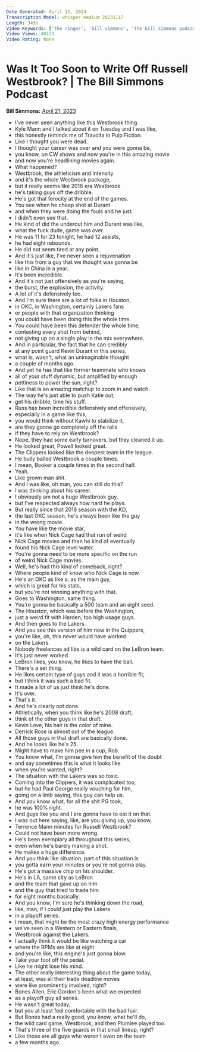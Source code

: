 ```yaml
---
Date Generated: April 15, 2024
Transcription Model: whisper medium 20231117
Length: 349s
Video Keywords: ['the ringer', 'bill simmons', 'the bill simmons podcast', 'nba', 'rob mahoney', 'nba playoffs', 'russ', 'russell westbrook', 'clippers', 'los angeles', 'phoenix suns', 'kevin durant', 'chris paul', 'devin booker', 'kawhi leonard', 'paul george']
Video Views: 48172
Video Rating: None
---
```


# Was It Too Soon to Write Off Russell Westbrook? | The Bill Simmons Podcast
**Bill Simmons:** [April 21, 2023](https://www.youtube.com/watch?v=wLIdoJzdaNg)
*  I've never seen anything like this Westbrook thing.
*  Kyle Mann and I talked about it on Tuesday and I was like,
*  this honestly reminds me of Travolta in Pulp Fiction.
*  Like I thought you were dead.
*  I thought your career was over and you were gonna be,
*  you know, on CW shows and now you're in this amazing movie
*  and now you're headlining movies again.
*  What happened?
*  Westbrook, the athleticism and intensity
*  and it's the whole Westbrook package,
*  but it really seems like 2016 era Westbrook
*  he's taking guys off the dribble.
*  He's got that ferocity at the end of the games.
*  You see when he cheap shot at Durant
*  and when they were doing the fouls and he just.
*  I didn't even see that.
*  He kind of did the undercut him and Durant was like,
*  what the fuck dude, game was over.
*  He was 11 for 23 tonight, he had 12 assists,
*  he had eight rebounds.
*  He did not seem tired at any point.
*  And it's just like, I've never seen a rejuvenation
*  like this from a guy that we thought was gonna be
*  like in China in a year.
*  It's been incredible.
*  And it's not just offensively as you're saying,
*  the burst, the explosion, the activity.
*  A lot of it's defensively too.
*  And I'm sure there are a lot of folks in Houston,
*  in OKC, in Washington, certainly Lakers fans
*  or people with that organization thinking
*  you could have been doing this the whole time.
*  You could have been this defender the whole time,
*  contesting every shot from behind,
*  not giving up on a single play in the mix everywhere.
*  And in particular, the fact that he can credibly
*  at any point guard Kevin Durant in this series,
*  what is, wasn't, what an unimaginable thought
*  a couple of months ago.
*  And yet he has that like former teammate who knows
*  all of your stuff dynamic, but amplified by enough
*  pettiness to power the sun, right?
*  Like that is an amazing matchup to zoom in and watch.
*  The way he's just able to push Katie out,
*  get his dribble, time his stuff.
*  Russ has been incredible defensively and offensively,
*  especially in a game like this,
*  you would think without Kawhi to stabilize it,
*  are they gonna go completely off the rails
*  if they have to rely on Westbrook?
*  Nope, they had some early turnovers, but they cleaned it up.
*  He looked great, Powell looked great.
*  The Clippers looked like the deepest team in the league.
*  He bully balled Westbrook a couple times.
*  I mean, Booker a couple times in the second half.
*  Yeah.
*  Like grown man shit.
*  And I was like, oh man, you can still do this?
*  I was thinking about his career.
*  I obviously am not a huge Westbrook guy,
*  but I've respected always how hard he plays.
*  But really since that 2016 season with the KD,
*  the last OKC season, he's always been like the guy
*  in the wrong movie.
*  You have like the movie star,
*  it's like when Nick Cage had that run of weird
*  Nick Cage movies and then he kind of eventually
*  found his Nick Cage level water.
*  You're gonna need to be more specific on the run
*  of weird Nick Cage movies.
*  Well, he's had this kind of comeback, right?
*  Where people kind of know who Nick Cage is now.
*  He's an OKC as like a, as the main guy,
*  which is great for his stats,
*  but you're not winning anything with that.
*  Goes to Washington, same thing.
*  You're gonna be basically a 500 team and an eight seed.
*  The Houston, which was before the Washington,
*  just a weird fit with Harden, too high usage guys.
*  And then goes to the Lakers.
*  And you see this version of him now in the Quippers,
*  you're like, oh, this never would have worked
*  on the Lakers.
*  Nobody freelances ad libs is a wild card on the LeBron team.
*  It's just never worked.
*  LeBron likes, you know, he likes to have the ball.
*  There's a set thing.
*  He likes certain type of guys and it was a horrible fit,
*  but I think it was such a bad fit.
*  It made a lot of us just think he's done.
*  It's over.
*  That's it.
*  And he's clearly not done.
*  Athletically, when you think like he's 2008 draft,
*  think of the other guys in that draft.
*  Kevin Love, his hair is the color of mine.
*  Derrick Rose is almost out of the league.
*  All those guys in that draft are basically done.
*  And he looks like he's 25.
*  Might have to make him pee in a cup, Rob.
*  You know what, I'm gonna give him the benefit of the doubt
*  and say sometimes this is what it looks like
*  when you're wanted, right?
*  The situation with the Lakers was so toxic.
*  Coming into the Clippers, it was complicated too,
*  but he had Paul George really vouching for him,
*  going on a limb saying, this guy can help us.
*  And you know what, for all the shit PG took,
*  he was 100% right.
*  And guys like you and I are gonna have to eat it on that.
*  I was out here saying, like, are you giving up, you know,
*  Terrence Mann minutes for Russell Westbrook?
*  Could not have been more wrong.
*  He's been exemplary all throughout this series,
*  even when he's barely making a shot.
*  He makes a huge difference.
*  And you think like situation, part of this situation is
*  you gotta earn your minutes or you're not gonna play.
*  He's got a massive chip on his shoulder.
*  He's in LA, same city as LeBron
*  and the team that gave up on him
*  and the guy that tried to trade him
*  for eight months basically.
*  And you know, I'm sure he's thinking down the road,
*  like, man, if I could just play the Lakers
*  in a playoff series.
*  I mean, that might be the most crazy high energy performance
*  we've seen in a Western or Eastern finals,
*  Westbrook against the Lakers.
*  I actually think it would be like watching a car
*  where the RPMs are like at eight
*  and you're like, this engine's just gonna blow.
*  Take your foot off the pedal.
*  Like he might lose his mind.
*  The other really interesting thing about the game today,
*  at least, was all their trade deadline moves
*  were like prominently involved, right?
*  Bones Allen, Eric Gordon's been what we expected
*  as a playoff guy all series.
*  He wasn't great today,
*  but you at least feel comfortable with the bad hair.
*  But Bones had a really good, you know, what he'll do,
*  the wild card game, Westbrook, and then Plumlee played too.
*  That's three of the five guards in that small lineup, right?
*  Like those are all guys who weren't even on the team
*  a few months ago.
